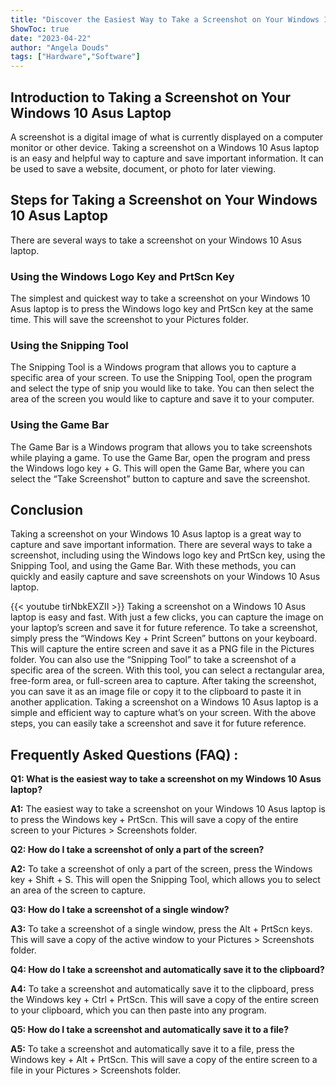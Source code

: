 ```yaml
---
title: "Discover the Easiest Way to Take a Screenshot on Your Windows 10 Asus Laptop!"
ShowToc: true 
date: "2023-04-22"
author: "Angela Douds" 
tags: ["Hardware","Software"]
---
```

## Introduction to Taking a Screenshot on Your Windows 10 Asus Laptop

A screenshot is a digital image of what is currently displayed on a computer monitor or other device. Taking a screenshot on a Windows 10 Asus laptop is an easy and helpful way to capture and save important information. It can be used to save a website, document, or photo for later viewing.

## Steps for Taking a Screenshot on Your Windows 10 Asus Laptop

There are several ways to take a screenshot on your Windows 10 Asus laptop. 

### Using the Windows Logo Key and PrtScn Key

The simplest and quickest way to take a screenshot on your Windows 10 Asus laptop is to press the Windows logo key and PrtScn key at the same time. This will save the screenshot to your Pictures folder.

### Using the Snipping Tool

The Snipping Tool is a Windows program that allows you to capture a specific area of your screen. To use the Snipping Tool, open the program and select the type of snip you would like to take. You can then select the area of the screen you would like to capture and save it to your computer.

### Using the Game Bar

The Game Bar is a Windows program that allows you to take screenshots while playing a game. To use the Game Bar, open the program and press the Windows logo key + G. This will open the Game Bar, where you can select the “Take Screenshot” button to capture and save the screenshot.

## Conclusion

Taking a screenshot on your Windows 10 Asus laptop is a great way to capture and save important information. There are several ways to take a screenshot, including using the Windows logo key and PrtScn key, using the Snipping Tool, and using the Game Bar. With these methods, you can quickly and easily capture and save screenshots on your Windows 10 Asus laptop.

{{< youtube tirNbkEXZII >}} 
Taking a screenshot on a Windows 10 Asus laptop is easy and fast. With just a few clicks, you can capture the image on your laptop’s screen and save it for future reference. To take a screenshot, simply press the “Windows Key + Print Screen” buttons on your keyboard. This will capture the entire screen and save it as a PNG file in the Pictures folder. You can also use the “Snipping Tool” to take a screenshot of a specific area of the screen. With this tool, you can select a rectangular area, free-form area, or full-screen area to capture. After taking the screenshot, you can save it as an image file or copy it to the clipboard to paste it in another application. Taking a screenshot on a Windows 10 Asus laptop is a simple and efficient way to capture what’s on your screen. With the above steps, you can easily take a screenshot and save it for future reference.

## Frequently Asked Questions (FAQ) :
**Q1: What is the easiest way to take a screenshot on my Windows 10 Asus laptop?**

**A1:** The easiest way to take a screenshot on your Windows 10 Asus laptop is to press the Windows key + PrtScn. This will save a copy of the entire screen to your Pictures > Screenshots folder.

**Q2: How do I take a screenshot of only a part of the screen?**

**A2:** To take a screenshot of only a part of the screen, press the Windows key + Shift + S. This will open the Snipping Tool, which allows you to select an area of the screen to capture.

**Q3: How do I take a screenshot of a single window?**

**A3:** To take a screenshot of a single window, press the Alt + PrtScn keys. This will save a copy of the active window to your Pictures > Screenshots folder.

**Q4: How do I take a screenshot and automatically save it to the clipboard?**

**A4:** To take a screenshot and automatically save it to the clipboard, press the Windows key + Ctrl + PrtScn. This will save a copy of the entire screen to your clipboard, which you can then paste into any program.

**Q5: How do I take a screenshot and automatically save it to a file?**

**A5:** To take a screenshot and automatically save it to a file, press the Windows key + Alt + PrtScn. This will save a copy of the entire screen to a file in your Pictures > Screenshots folder.



